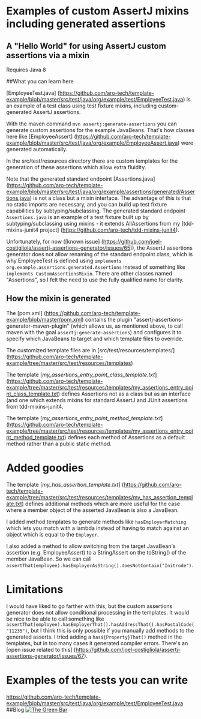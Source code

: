 # Examples of custom AssertJ mixins including generated assertions
## A "Hello World" for using AssertJ custom assertions via a mixin

Requires Java 8


##What you can learn here

[EmployeeTest.java] (https://github.com/aro-tech/template-example/blob/master/src/test/java/org/example/test/EmployeeTest.java) is an example of a test class using test fixture mixins, including custom-generated AssertJ assertions.

With the maven command `mvn assertj:generate-assertions` you can generate custom assertions for the example JavaBeans. That's how classes here like [EmployeeAssert] (https://github.com/aro-tech/template-example/blob/master/src/test/java/org/example/EmployeeAssert.java) were generated automatically.

In the src/test/resources directory there are custom templates for the generation of these assertions which allow extra fluidity. 

Note that the generated standard endpoint [Assertions.java] (https://github.com/aro-tech/template-example/blob/master/src/test/java/org/example/assertions/generated/Assertions.java) is not a class but a mixin interface.  The advantage of this is that no static imports are necessary, and you can build up test fixture capabilities by subtyping/subclassing. The generated standard endpoint `Assertions.java` is an example of a test fixture built up by subtyping/subclassing using mixins - it extends AllAssertions from my [tdd-mixins-junit4 project] (https://github.com/aro-tech/tdd-mixins-junit4).

Unfortunately, for now ([known issue] (https://github.com/joel-costigliola/assertj-assertions-generator/issues/65)), the AssertJ assertions generator does not allow renaming of the standard endpoint class, which is why EmployeeTest is defined using `implements org.example.assertions.generated.Assertions` instead of something like `implements CustomAssertionsMixin`. There are other classes named "Assertions", so I felt the need to use the fully qualified name for clarity.

## How the mixin is generated

The [pom.xml] (https://github.com/aro-tech/template-example/blob/master/pom.xml) contains the plugin "assertj-assertions-generator-maven-plugin" (which allows us, as mentioned above, to call maven with the goal `assertj:generate-assertions`) and configures it to specify which JavaBeans to target and which template files to override.

The customized template files are in [src/test/resources/templates/] (https://github.com/aro-tech/template-example/tree/master/src/test/resources/templates) 

The template [*my_assertions_entry_point_class_template.txt*] (https://github.com/aro-tech/template-example/tree/master/src/test/resources/templates/my_assertions_entry_point_class_template.txt) defines Assertions not as a class but as an interface (and one which extends mixins for standard AssertJ and JUnit assertions from tdd-mixins-junit4.

The template [*my_assertions_entry_point_method_template.txt*] (https://github.com/aro-tech/template-example/tree/master/src/test/resources/templates/my_assertions_entry_point_method_template.txt) defines each method of Assertions as a default method rather than a public static method.

# Added goodies

The template [*my_has_assertion_template.txt*] (https://github.com/aro-tech/template-example/tree/master/src/test/resources/templates/my_has_assertion_template.txt) defines additional methods which are more useful for the case where a member object of the asserted JavaBean is also a JavaBean.  

I added method templates to generate methods like `hasEmployerMatching` which lets you match with a lambda instead of having to match against an object which is equal to the `Employer`. 

I also added a method to allow switching from the target JavaBean's assertion (e.g. EmployeeAssert) to a StringAssert on the toString() of the member JavaBean.  So we can call `assertThat(employee).hasEmployerAsString().doesNotContain("Initrode")`. 

# Limitations
I would have liked to go farther with this, but the custom assertions generator does not allow conditional processing in the templates.  It would be nice to be able to call something like `assertThat(employee).hasEmployerThat().hasAddressThat().hasPostalCode("11235")`, but I think this is only possible if you manually add methods to the generated asserts.  I tried adding a `has${Property}That()` method in the templates, but in too many cases it generated compiler errors.  There's an [open issue related to this] (https://github.com/joel-costigliola/assertj-assertions-generator/issues/67).


# Examples of the tests you can write
https://github.com/aro-tech/template-example/blob/master/src/test/java/org/example/test/EmployeeTest.java
##Blog
[![The Green Bar](https://img.shields.io/badge/My_Blog:-The_Green_Bar-brightgreen.svg)](https://thegreenbar.wordpress.com/)
